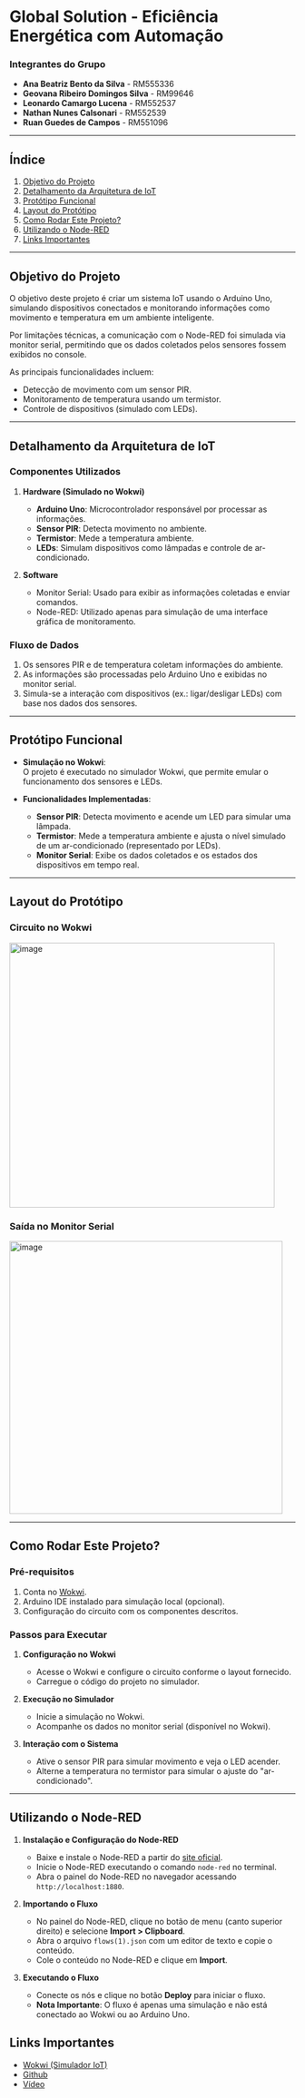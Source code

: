 # **Global Solution -  Eficiência Energética com Automação**

### **Integrantes do Grupo**
- **Ana Beatriz Bento da Silva** - RM555336  
- **Geovana Ribeiro Domingos Silva** - RM99646  
- **Leonardo Camargo Lucena** - RM552537  
- **Nathan Nunes Calsonari** - RM552539  
- **Ruan Guedes de Campos** - RM551096  

---

## **Índice**
1. [Objetivo do Projeto](#objetivo-do-projeto)  
2. [Detalhamento da Arquitetura de IoT](#detalhamento-da-arquitetura-de-iot)  
3. [Protótipo Funcional](#protótipo-funcional)  
4. [Layout do Protótipo](#layout-do-protótipo)  
5. [Como Rodar Este Projeto?](#como-rodar-este-projeto)
6. [Utilizando o Node-RED](#utilizando-o-node-red)  
7. [Links Importantes](#links-importantes)  

---

## **Objetivo do Projeto**
O objetivo deste projeto é criar um sistema IoT usando o Arduino Uno, simulando dispositivos conectados e monitorando informações como movimento e temperatura em um ambiente inteligente.  

Por limitações técnicas, a comunicação com o Node-RED foi simulada via monitor serial, permitindo que os dados coletados pelos sensores fossem exibidos no console.  

As principais funcionalidades incluem:
- Detecção de movimento com um sensor PIR.  
- Monitoramento de temperatura usando um termistor.  
- Controle de dispositivos (simulado com LEDs).  

---

## **Detalhamento da Arquitetura de IoT**
### **Componentes Utilizados**
1. **Hardware (Simulado no Wokwi)**  
   - **Arduino Uno**: Microcontrolador responsável por processar as informações.  
   - **Sensor PIR**: Detecta movimento no ambiente.  
   - **Termistor**: Mede a temperatura ambiente.  
   - **LEDs**: Simulam dispositivos como lâmpadas e controle de ar-condicionado.  

2. **Software**  
   - Monitor Serial: Usado para exibir as informações coletadas e enviar comandos.  
   - Node-RED: Utilizado apenas para simulação de uma interface gráfica de monitoramento.  

### **Fluxo de Dados**
1. Os sensores PIR e de temperatura coletam informações do ambiente.  
2. As informações são processadas pelo Arduino Uno e exibidas no monitor serial.  
3. Simula-se a interação com dispositivos (ex.: ligar/desligar LEDs) com base nos dados dos sensores.  

---

## **Protótipo Funcional**
- **Simulação no Wokwi**:  
  O projeto é executado no simulador Wokwi, que permite emular o funcionamento dos sensores e LEDs.  

- **Funcionalidades Implementadas**:  
  - **Sensor PIR**: Detecta movimento e acende um LED para simular uma lâmpada.  
  - **Termistor**: Mede a temperatura ambiente e ajusta o nível simulado de um ar-condicionado (representado por LEDs).  
  - **Monitor Serial**: Exibe os dados coletados e os estados dos dispositivos em tempo real.  

---

## **Layout do Protótipo**
### **Circuito no Wokwi**
<img width="467" alt="image" src="https://github.com/user-attachments/assets/d47078d9-2dae-4e9c-850a-c60c5bee0ece">


### **Saída no Monitor Serial**
<img width="481" alt="image" src="https://github.com/user-attachments/assets/128e9831-5c6c-4e68-9938-b8cf4b8ae5bb">

---

## **Como Rodar Este Projeto?**
### **Pré-requisitos**
1. Conta no [Wokwi](https://wokwi.com/).  
2. Arduino IDE instalado para simulação local (opcional).  
3. Configuração do circuito com os componentes descritos.  

### **Passos para Executar**
1. **Configuração no Wokwi**  
   - Acesse o Wokwi e configure o circuito conforme o layout fornecido.  
   - Carregue o código do projeto no simulador.  

2. **Execução no Simulador**  
   - Inicie a simulação no Wokwi.  
   - Acompanhe os dados no monitor serial (disponível no Wokwi).  

3. **Interação com o Sistema**  
   - Ative o sensor PIR para simular movimento e veja o LED acender.  
   - Alterne a temperatura no termistor para simular o ajuste do "ar-condicionado".  

---

## **Utilizando o Node-RED**
1. **Instalação e Configuração do Node-RED**  
   - Baixe e instale o Node-RED a partir do [site oficial](https://nodered.org/).  
   - Inicie o Node-RED executando o comando `node-red` no terminal.  
   - Abra o painel do Node-RED no navegador acessando `http://localhost:1880`.  

2. **Importando o Fluxo**  
   - No painel do Node-RED, clique no botão de menu (canto superior direito) e selecione **Import > Clipboard**.  
   - Abra o arquivo `flows(1).json` com um editor de texto e copie o conteúdo.  
   - Cole o conteúdo no Node-RED e clique em **Import**.  

3. **Executando o Fluxo**  
   - Conecte os nós e clique no botão **Deploy** para iniciar o fluxo.  
   - **Nota Importante**: O fluxo é apenas uma simulação e não está conectado ao Wokwi ou ao Arduino Uno. 

## **Links Importantes**
- [Wokwi (Simulador IoT)](https://wokwi.com/projects/415201099640704001)  
- [Github](https:)  
- [Vídeo](https:)  
